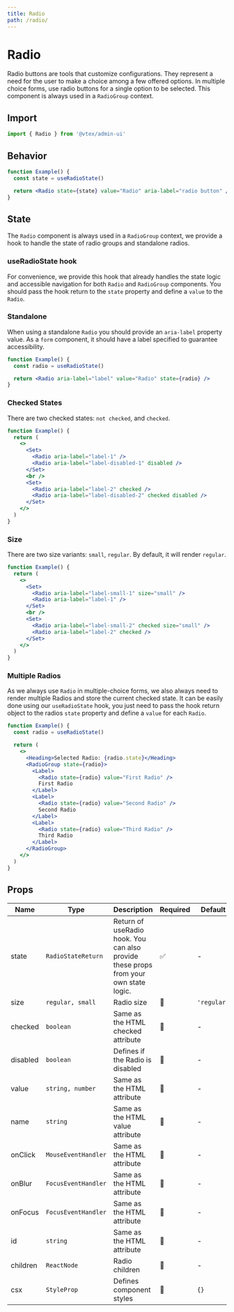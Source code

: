 ```yaml
---
title: Radio
path: /radio/
---
```


# Radio

Radio buttons are tools that customize configurations. They represent a need for the user to make a choice among a few offered options. In multiple choice forms, use radio buttons for a single option to be selected. This component is always used in a `RadioGroup` context.

## Import

```jsx isStatic
import { Radio } from '@vtex/admin-ui'
```

## Behavior

```jsx live
function Example() {
  const state = useRadioState()

  return <Radio state={state} value="Radio" aria-label="radio button" />
}
```

## State

The `Radio` component is always used in a `RadioGroup` context, we provide a hook to handle the state of radio groups and standalone radios.

### useRadioState hook

For convenience, we provide this hook that already handles the state logic and accessible navigation for both `Radio` and `RadioGroup` components. You should pass the hook return to the `state` property and define a `value` to the `Radio`.

### Standalone

When using a standalone `Radio` you should provide an `aria-label` property value. As a `form` component, it should have a label specified to guarantee accessibility.

```jsx live
function Example() {
  const radio = useRadioState()

  return <Radio aria-label="label" value="Radio" state={radio} />
}
```

### Checked States

There are two checked states: `not checked`, and `checked`.

```jsx live
function Example() {
  return (
    <>
      <Set>
        <Radio aria-label="label-1" />
        <Radio aria-label="label-disabled-1" disabled />
      </Set>
      <br />
      <Set>
        <Radio aria-label="label-2" checked />
        <Radio aria-label="label-disabled-2" checked disabled />
      </Set>
    </>
  )
}
```

### Size

There are two size variants: `small`, `regular`. By default, it will render `regular`.

```jsx live
function Example() {
  return (
    <>
      <Set>
        <Radio aria-label="label-small-1" size="small" />
        <Radio aria-label="label-1" />
      </Set>
      <br />
      <Set>
        <Radio aria-label="label-small-2" checked size="small" />
        <Radio aria-label="label-2" checked />
      </Set>
    </>
  )
}
```

### Multiple Radios

As we always use `Radio` in multiple-choice forms, we also always need to render multiple Radios and store the current checked state. It can be easily done using our `useRadioState` hook, you just need to pass the hook return object to the radios `state` property and define a `value` for each `Radio`.

```jsx live
function Example() {
  const radio = useRadioState()

  return (
    <>
      <Heading>Selected Radio: {radio.state}</Heading>
      <RadioGroup state={radio}>
        <Label>
          <Radio state={radio} value="First Radio" />
          First Radio
        </Label>
        <Label>
          <Radio state={radio} value="Second Radio" />
          Second Radio
        </Label>
        <Label>
          <Radio state={radio} value="Third Radio" />
          Third Radio
        </Label>
      </RadioGroup>
    </>
  )
}
```

## Props

| Name     | Type                | Description                                                                          | Required | Default     |
| -------- | ------------------- | ------------------------------------------------------------------------------------ | -------- | ----------- |
| state    | `RadioStateReturn`  | Return of useRadio hook. You can also provide these props from your own state logic. | ✅       | -           |
| size     | `regular, small`    | Radio size                                                                           | 🚫       | `'regular'` |
| checked  | `boolean`           | Same as the HTML checked attribute                                                   | 🚫       | -           |
| disabled | `boolean`           | Defines if the Radio is disabled                                                     | 🚫       | -           |
| value    | `string, number`    | Same as the HTML attribute                                                           | 🚫       | -           |
| name     | `string`            | Same as the HTML value attribute                                                     | 🚫       | -           |
| onClick  | `MouseEventHandler` | Same as the HTML attribute                                                           | 🚫       | -           |
| onBlur   | `FocusEventHandler` | Same as the HTML attribute                                                           | 🚫       | -           |
| onFocus  | `FocusEventHandler` | Same as the HTML attribute                                                           | 🚫       | -           |
| id       | `string`            | Same as the HTML attribute                                                           | 🚫       | -           |
| children | `ReactNode`         | Radio children                                                                       | 🚫       | -           |
| csx      | `StyleProp`         | Defines component styles                                                             | 🚫       | `{}`        |
